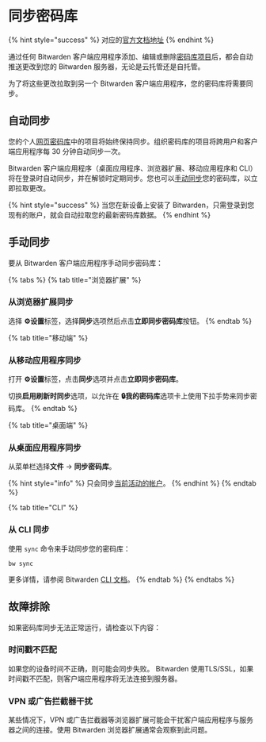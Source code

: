 # 同步密码库

{% hint style="success" %}
对应的[官方文档地址](https://bitwarden.com/help/article/vault-sync/)
{% endhint %}

通过任何 Bitwarden 客户端应用程序添加、编辑或删除[密码库项目](vault-items.md)后，都会自动推送更改到您的 Bitwarden 服务器，无论是云托管还是自托管。

为了将这些更改拉取到另一个 Bitwarden 客户端应用程序，您的密码库将需要同步。

## 自动同步 <a href="#what-is-vault-syncing" id="what-is-vault-syncing"></a>

您的个人[网页密码库](../getting-started/getting-started-webvault.md)中的项目将始终保持同步。组织密码库的项目将跨用户和客户端应用程序每 30 分钟自动同步一次。

Bitwarden 客户端应用程序（桌面应用程序、浏览器扩展、移动应用程序和 CLI）将在登录时自动同步，并在解锁时定期同步。您也可以[手动同步](syncing-your-vault.md#what-is-vault-syncing-1)您的密码库，以立即拉取更改。

{% hint style="success" %}
当您在新设备上安装了 Bitwarden，只需登录到您现有的账户，就会自动拉取您的最新密码库数据。
{% endhint %}

## 手动同步 <a href="#what-is-vault-syncing" id="what-is-vault-syncing"></a>

要从 Bitwarden 客户端应用程序手动同步密码库：

{% tabs %}
{% tab title="浏览器扩展" %}
### 从浏览器扩展同步 <a href="#sync-browser-extensions" id="sync-browser-extensions"></a>

选择 **⚙️设置**标签，选择**同步**选项然后点击**立即同步密码库**按钮。
{% endtab %}

{% tab title="移动端" %}
### 从移动应用程序同步 <a href="#sync-mobile-apps" id="sync-mobile-apps"></a>

打开 **⚙️设置**标签，点击**同步**选项并点击**立即同步密码库**。

切换**启用刷新时同步**选项，以允许在 **🔒我的密码库**选项卡上使用下拉手势来同步密码库。
{% endtab %}

{% tab title="桌面端" %}
### 从桌面应用程序同步 <a href="#sync-desktop-apps" id="sync-desktop-apps"></a>

从菜单栏选择**文件** → **同步密码库**。

{% hint style="info" %}
只会同步[当前活动的帐户](account-switching.md)。
{% endhint %}
{% endtab %}

{% tab title="CLI" %}
### 从 CLI 同步 <a href="#sync-the-cli" id="sync-the-cli"></a>

使用 `sync` 命令来手动同步您的密码库：

```
bw sync
```

更多详情，请参阅 Bitwarden [CLI 文档](../password-manager/developer-tools/password-manager-cli.md)。
{% endtab %}
{% endtabs %}

## 故障排除 <a href="#troubleshooting" id="troubleshooting"></a>

如果密码库同步无法正常运行，请检查以下内容：

### 时间戳不匹配 <a href="#mismatched-timestamp" id="mismatched-timestamp"></a>

如果您的设备时间不正确，则可能会同步失败。 Bitwarden 使用TLS/SSL，如果时间戳不匹配，则客户端应用程序将无法连接到服务器。

### VPN 或广告拦截器干扰 <a href="#vpn-or-ad-blocker-interference" id="vpn-or-ad-blocker-interference"></a>

某些情况下，VPN 或广告拦截器等浏览器扩展可能会干扰客户端应用程序与服务器之间的连接。使用 Bitwarden 浏览器扩展通常会观察到此问题。
